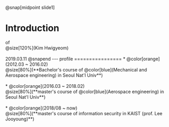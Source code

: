 

@snap[midpoint slide1]
<h1>Introduction</h1>
of<br>
@size[120%](Kim Hwigyeom)
<br><br>
2019.03.11
@snapend
---
profile
================
* @color[orange](2012.03 ~ 2016.02)<br>@size[80%](**Bachelor's course of @color[blue](Mechanical and Aerospace engineering) in Seoul Nat'l Univ**)
<br><br>
* @color[orange](2016.03 ~ 2018.02)<br>@size[80%](**master's course of @color[blue](Aerospace engineering) in Seoul Nat'l Univ**)
<br><br>
* @color[orange](2018/08 ~    now)<br>@size[80%](**master's course of information security in KAIST (prof. Lee Jooyoung)**)

